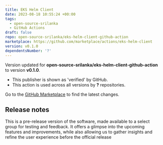 ```yaml
---
title: EKS Helm Client
date: 2023-08-18 10:55:24 +00:00
tags:
  - open-source-srilanka
  - GitHub Actions
draft: false
repo: open-source-srilanka/eks-helm-client-github-action
marketplace: https://github.com/marketplace/actions/eks-helm-client
version: v0.1.0
dependentsNumber: '?'
---
```



Version updated for **open-source-srilanka/eks-helm-client-github-action** to version **v0.1.0**.
- This publisher is shown as 'verified' by GitHub.
- This action is used across all versions by **?** repositories.

Go to the [GitHub Marketplace](https://github.com/marketplace/actions/eks-helm-client) to find the latest changes.

## Release notes

This is a pre-release version of the software, made available to a select group for testing and feedback. It offers a glimpse into the upcoming features and improvements, while also allowing us to gather insights and refine the user experience before the official release
